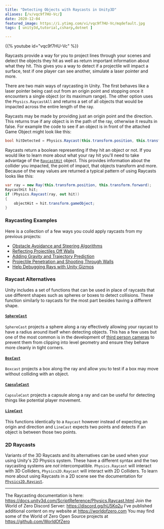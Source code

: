 ```yaml
---
title: "Detecting Objects with Raycasts in Unity3D"
aliases: [/v/vqc9f7HU-Vc/]
date: 2020-12-04
featured_image: https://i.ytimg.com/vi/vqc9f7HU-Vc/mqdefault.jpg
tags: [ unity3d,tutorial,csharp,dotnet ]

---
```


{{% youtube id="vqc9f7HU-Vc" %}}

Raycasts provide a way for you to project lines through your scenes and detect the objects they hit as well as return important information about what they hit. This gives you a way to detect if a projectile will impact a surface, test if one player can see another, simulate a laser pointer and more.

There are two main ways of raycasting in Unity. The first behaves like a laser pointer being cast out from an origin point and stopping once it encounters a single object (or its maximum range). The other option uses the `Physics.RaycastAll` and returns a set of all objects that would be impacted across the entire length of the ray.

Raycasts may be made by providing just an origin point and the direction. This returns true if any object is in the path of the ray, otherwise it results in false. For example the code to see if an object is in front of the attached Game Object might look like this:

```csharp
bool hitDetected = Physics.Raycast(this.transform.position, this.transform.forward);
```

Raycasts return a boolean representing if they hit an object or not. If you would like to learn more about what your ray hit you'll need to take advantage of the [`RaycastHit`](https://docs.unity3d.com/ScriptReference/RaycastHit.html) object. This provides information about the collider you impacted, the point of impact, that objects transform and more. Because of the way values are returned a typical pattern of using Raycasts looks like this:

```csharp
var ray = new Ray(this.transform.position, this.transform.forward);
RaycastHit hit;
if (Physics.Raycast(ray, out hit))
{
    objectHit = hit.transform.gameObject;
}
```

### Raycasting Examples

Here is a collection of a few ways you could apply raycasts from my previous projects:

* [Obstacle Avoidance and Steering Algorithms](https://youtu.be/SVazwHyfB7g)
* [Reflecting Projectiles Off Walls](https://youtu.be/GttdLYKEJAM)
* [Adding Gravity and Trajectory Prediction](https://youtu.be/d7pwmO6IS2I)
* [Projectile Penetration and Shooting Through Walls](https://youtu.be/RIru7m73HZA)
* [Help Debugging Rays with Unity Gizmos](https://www.youtube.com/watch?v=USwrSUpIgLI)

### Raycast Alternatives

Unity includes a set of functions that can be used in place of raycasts that use different shapes such as spheres or boxes to detect collisions. These function similarly to raycasts for the most part besides having a different shape.

#### [`SphereCast`](https://docs.unity3d.com/ScriptReference/Physics.SphereCast.html)
`SphereCast` projects a sphere along a ray effectively allowing your raycast to have a radius around itself when detecting objects. This has a few uses but one of the most common is in the development of [third person cameras](https://youtu.be/Cfcr7FtbYQo) to prevent them from clipping into level geometry and ensure they behave more cleanly in tight corners.

#### [`BoxCast`](https://docs.unity3d.com/ScriptReference/Physics.BoxCast.html)
`Boxcast` projects a box along the ray and allow you to test if a box may move without colliding with an object.

#### [`CapsuleCast`](https://docs.unity3d.com/ScriptReference/Physics.CapsuleCast.html)
`CapsuleCast` projects a capsule along a ray and can be useful for detecting things like potential player movement.

#### [`LineCast`](https://docs.unity3d.com/ScriptReference/Physics.Linecast.html)
This functions identically to a `Raycast` however instead of expecting an origin and direction and `LineCast` expects two points and detects if an object is between those two points.

### 2D Raycasts

Variants of the 3D Raycasts and its alternatives can be used when your using Unity's 2D Physics system. These have a different syntax and the two raycasting systems are *not* intercompatible. `Physics.Raycast` will interact with 3D Colliders, `Physics2D.Raycast` will interact with 2D Colliders. To learn more about using Raycasts in a 2D scene see the documentation for [`Physics2D.Raycast`](https://docs.unity3d.com/ScriptReference/Physics2D.Raycast.html).

***

The Raycasting documentation is here: https://docs.unity3d.com/ScriptReference/Physics.Raycast.html
Join the World of Zero Discord Server: https://discord.gg/hU5Kq2u
I've published additional content on my website at https://worldofzero.com
You may find some of the World of Zero Open Source projects at https://github.com/WorldOfZero
